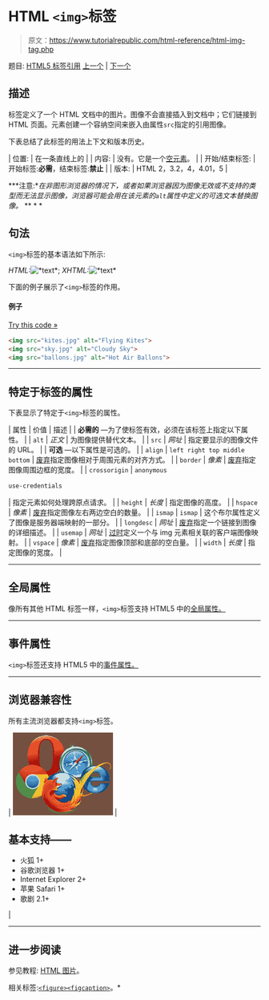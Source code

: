 # HTML `<img>`标签

> 原文：<https://www.tutorialrepublic.com/html-reference/html-img-tag.php>

题目: [HTML5 标签引用](html5-tags.php) [上一个](html-iframe-tag.php) | [下一个](html-input-tag.php)

## 描述

标签定义了一个 HTML 文档中的图片。图像不会直接插入到文档中；它们链接到 HTML 页面。元素创建一个容纳空间来嵌入由属性`src`指定的引用图像。

下表总结了此标签的用法上下文和版本历史。

| 位置: | 在一条直线上的 |
| 内容: | 没有。它是一个[空元素](../html-tutorial/html-elements.php#empty-elements)。 |
| 开始/结束标签: | 开始标签:**必需**，结束标签:**禁止** |
| 版本: | HTML 2，3.2，4，4.01，5 |

 ***注意:**在非图形浏览器的情况下，或者如果浏览器因为图像无效或不支持的类型而无法显示图像，浏览器可能会用在该元素的`alt`属性中定义的可选文本替换图像。*  ** * *

## 句法

`<img>`标签的基本语法如下所示:

*HTML:*<img src="*URL*" alt="*text*">; *XHTML:*<img src="*URL*" alt="*text*" />

下面的例子展示了`<img>`标签的作用。

#### 例子

[Try this code »](../codelab.php?topic=html&file=img-tag "Try this code using online Editor")

```html
<img src="kites.jpg" alt="Flying Kites">
<img src="sky.jpg" alt="Cloudy Sky">
<img src="ballons.jpg" alt="Hot Air Ballons">
```

* * *

## 特定于标签的属性

下表显示了特定于`<img>`标签的属性。

| 属性 | 价值 | 描述 |
| **必需的** —为了使标签有效，必须在该标签上指定以下属性。 |
| `alt` | *正文* | 为图像提供替代文本。 |
| `src` | *网址* | 指定要显示的图像文件的 URL。 |
| **可选** —以下属性是可选的。 |
| `align` | `left
right
top
middle
bottom` | [废弃](../definitions.php#obsolete "Not supported in HTML5")指定图像相对于周围元素的对齐方式。 |
| `border` | *像素* | [废弃](../definitions.php#obsolete "Not supported in HTML5")指定图像周围边框的宽度。 |
| `crossorigin` | `anonymous`

```html
use-credentials
```

 | 指定元素如何处理跨原点请求。 |
| `height` | *长度* | 指定图像的高度。 |
| `hspace` | *像素* | [废弃](../definitions.php#obsolete "Not supported in HTML5")指定图像左右两边空白的数量。 |
| `ismap` | `ismap` | 这个布尔属性定义了图像是服务器端映射的一部分。 |
| `longdesc` | *网址* | [废弃](../definitions.php#obsolete "Not supported in HTML5")指定一个链接到图像的详细描述。 |
| `usemap` | *网址* | [过时](../definitions.php#obsolete "Not supported in HTML5")定义一个与 img 元素相关联的客户端图像映射。 |
| `vspace` | *像素* | [废弃](../definitions.php#obsolete "Not supported in HTML5")指定图像顶部和底部的空白量。 |
| `width` | *长度* | 指定图像的宽度。 |

* * *

## 全局属性

像所有其他 HTML 标签一样，`<img>`标签支持 HTML5 中的[全局属性。](html5-global-attributes.php)

* * *

## 事件属性

`<img>`标签还支持 HTML5 中的[事件属性。](html5-event-attributes.php)

* * *

## 浏览器兼容性

所有主流浏览器都支持`<img>`标签。

| ![Browsers Icon](img/e9331123c77668c1832e541c2fca1002.png) | 

## 基本支持——

*   火狐 1+
*   谷歌浏览器 1+
*   Internet Explorer 2+
*   苹果 Safari 1+
*   歌剧 2.1+

 |

* * *

## 进一步阅读

参见教程: [HTML 图片](../html-tutorial/html-images.php)。

相关标签:[`<figure>`](html5-figure-tag.php)[`<figcaption>`](html5-figcaption-tag.php)。*